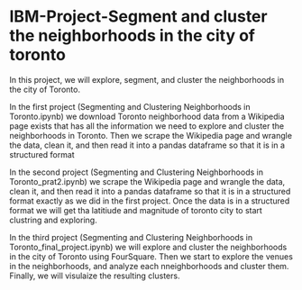 # IBM-Project-Segment and cluster the neighborhoods in the city of toronto

In this project, we will explore, segment, and cluster the neighborhoods in the city of Toronto. 


In the first project (Segmenting and Clustering Neighborhoods in Toronto.ipynb) we download Toronto neighborhood data from a Wikipedia page exists that has all the information we need to explore and cluster the neighborhoods in Toronto.  Then we scrape the Wikipedia page and wrangle the data, clean it, and then read it into a pandas dataframe so that it is in a structured format

In the second project (Segmenting and Clustering Neighborhoods in Toronto_prat2.ipynb) we scrape the Wikipedia page and wrangle the data, clean it, and then read it into a pandas dataframe so that it is in a structured format exactly as we did in the first project. Once the data is in a structured format we will get tha latitiude and magnitude of toronto city to start clustring and exploring.

In the third project (Segmenting and Clustering Neighborhoods in Toronto_final_project.ipynb) we will explore and cluster the neighborhoods in the city of Toronto using FourSquare. Then we start to explore the venues in the neighborhoods, and analyze each nneighborhoods and cluster them. Finally, we will visulaize the resulting clusters.
